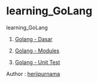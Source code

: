 # learning_GoLang

learning_GoLang

1. [Golang - Dasar](https://github.com/heriipurnama/learning_GoLang/tree/Golang-Dasar)

2. [Golang - Modules](https://github.com/heriipurnama/learning_GoLang/tree/Golang-Modules)

3. [Golang - Unit Test](https://github.com/heriipurnama/learning_GoLang/tree/unit_test)

Author : [heriipurnama](www.heriipurnama.ga)
